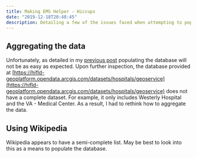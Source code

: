```yaml
---
title: Making EMS Helper - Hiccups
date: "2019-12-18T20:48:45"
description: Detailing a few of the issues faced when attempting to populate the database.
---
```


## Aggregating the data

Unfortunately, as detailed in my [previous post](https://paramagicdev.github.io/my-blog/making-ems-helper/introduction)
populating the database will not be as easy as expected. Upon further inspection,
the database provided at [https://hifld-geoplatform.opendata.arcgis.com/datasets/hospitals/geoservice](https://hifld-geoplatform.opendata.arcgis.com/datasets/hospitals/geoservice) does not have a complete dataset. For example,
it only includes Westerly Hospital and the VA - Medical Center. As a result, I had to rethink
how to aggregate the data.

## Using Wikipedia

Wikipedia appears to have a semi-complete list. May be best to look into this as a means
to populate the database.
